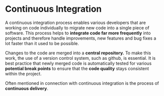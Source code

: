 # Continuous Integration

A continuous integration process enables various developers that are working on code individually to migrate new code into a single piece of software. This process helps to **integrate code far more frequently** into projects and therefore handle improvements, new features and bug fixes a lot faster than it used to be possible.

Changes to the code are merged into a **central repository.** To make this work, the use of a version control system, such as github, is essential. It is best practice that newly merged code is automatically tested for various **potential break points** to ensure that the **code quality** stays consistent within the project.

Often mentioned in connection with continuous integration is the process of **continuous delivery**.
